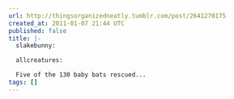 ```yaml
---
url: http://thingsorganizedneatly.tumblr.com/post/2641270175
created_at: 2011-01-07 21:44 UTC
published: false
title: |-
  slakebunny:

  allcreatures:

  Five of the 130 baby bats rescued...
tags: []
---
```




